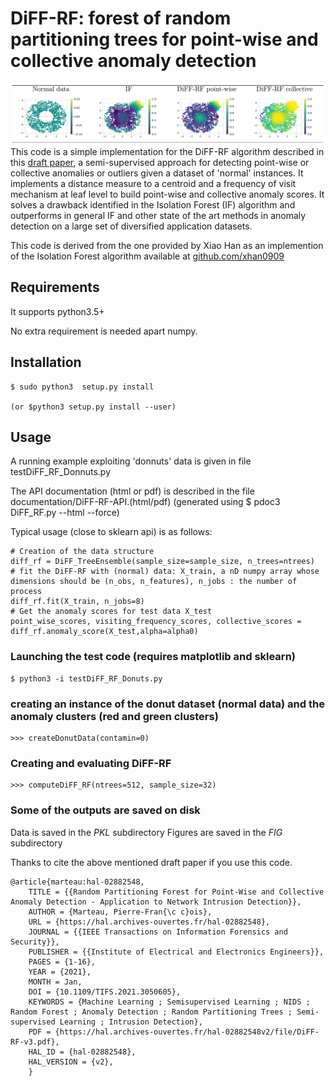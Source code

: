 # DiFF-RF: forest of random partitioning trees for point-wise and collective anomaly detection
![](/fig/DiFF-RF.jpg)
This code is a simple implementation for the DiFF-RF algorithm described in this [draft paper](https://arxiv.org/abs/2006.16801), a semi-supervised approach for detecting point-wise or collective anomalies or outliers given a dataset of 'normal' instances. It implements a distance measure to a centroid and a frequency of visit mechanism at leaf level to build point-wise and collective anomaly scores. It solves a drawback identified in the Isolation Forest (IF) algorithm and outperforms in general IF and other state of the art methods in anomaly detection on a large set of diversified application datasets.


This code is derived from the one provided by Xiao Han as an implemention of the Isolation Forest algorithm available at [github.com/xhan0909](https://github.com/xhan0909)


## Requirements
It supports python3.5+

No extra requirement is needed apart numpy.

## Installation
    $ sudo python3  setup.py install

    (or $python3 setup.py install --user)


## Usage

A running example exploiting 'donnuts' data is given in file testDiFF_RF_Donnuts.py

The API documentation (html or pdf) is described in the file documentation/DiFF-RF-API.(html/pdf)
(generated using $ pdoc3 DiFF_RF.py --html --force)

Typical usage (close to sklearn api) is as follows:

    # Creation of the data structure
    diff_rf = DiFF_TreeEnsemble(sample_size=sample_size, n_trees=ntrees)
    # fit the DiFF-RF with (normal) data: X_train, a nD numpy array whose dimensions should be (n_obs, n_features), n_jobs : the number of process
    diff_rf.fit(X_train, n_jobs=8)
    # Get the anomaly scores for test data X_test
    point_wise_scores, visiting_frequency_scores, collective_scores = diff_rf.anomaly_score(X_test,alpha=alpha0)

### Launching the test code (requires matplotlib and sklearn)
    $ python3 -i testDiFF_RF_Donuts.py

### creating an instance of the donut dataset (normal data) and the anomaly clusters (red and green clusters)
    >>> createDonutData(contamin=0)

### Creating and evaluating DiFF-RF
    >>> computeDiFF_RF(ntrees=512, sample_size=32)

### Some of the outputs are saved on disk
Data is saved in the *PKL* subdirectory
Figures are saved in the *FIG* subdirectory

    
Thanks to cite the above mentioned draft paper if you use this code.

    @article{marteau:hal-02882548,
        TITLE = {{Random Partitioning Forest for Point-Wise and Collective Anomaly Detection - Application to Network Intrusion Detection}},
        AUTHOR = {Marteau, Pierre-Fran{\c c}ois},
        URL = {https://hal.archives-ouvertes.fr/hal-02882548},
        JOURNAL = {{IEEE Transactions on Information Forensics and Security}},
        PUBLISHER = {{Institute of Electrical and Electronics Engineers}},
        PAGES = {1-16},
        YEAR = {2021},
        MONTH = Jan,
        DOI = {10.1109/TIFS.2021.3050605},
        KEYWORDS = {Machine Learning ; Semisupervised Learning ; NIDS ; Random Forest ; Anomaly Detection ; Random Partitioning Trees ; Semi- supervised Learning ; Intrusion Detection},
        PDF = {https://hal.archives-ouvertes.fr/hal-02882548v2/file/DiFF-RF-v3.pdf},
        HAL_ID = {hal-02882548},
        HAL_VERSION = {v2},
        }
